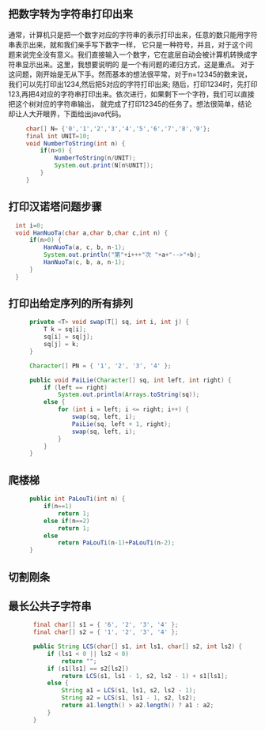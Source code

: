 ## 把数字转为字符串打印出来
   通常，计算机只是把一个数字对应的字符串的表示打印出来，任意的数只能用字符串表示出来，就和我们亲手写下数字一样，
   它只是一种符号，并且，对于这个问题来说完全没有意义。我们直接输入一个数字，它在底层自动会被计算机转换成字符串显示出来。这里，我想要说明的
   是一个有问题的递归方式，这是重点。
   对于这问题，刚开始是无从下手。然而基本的想法很平常，对于n=12345的数来说，我们可以先打印出1234,然后把5对应的字符打印出来;
   随后，打印1234时，先打印123,再把4对应的字符串打印出来。依次进行，如果剩下一个字符，我们可以直接把这个树对应的字符串输出，
   就完成了打印12345的任务了。想法很简单，结论却让人大开眼界，下面给出java代码。
   ```java
        char[] N= {'0','1','2','3','4','5','6','7','8','9'};
        final int UNIT=10;
        void NumberToString(int n) {
            if(n>0) {
                NumberToString(n/UNIT);
                System.out.print(N[n%UNIT]);
            }
        }
   
   ```


## 打印汉诺塔问题步骤

  ```java
    int i=0;
	void HanNuoTa(char a,char b,char c,int n) {
		if(n>0) {
			HanNuoTa(a, c, b, n-1);
			System.out.println("第"+i+++"次 "+a+"-->"+b);
			HanNuoTa(c, b, a, n-1);
		}
	}
  
  ```

## 打印出给定序列的所有排列
  
  ```java
        private <T> void swap(T[] sq, int i, int j) {
            T k = sq[i];
            sq[i] = sq[j];
            sq[j] = k;
        }

        Character[] PN = { '1', '2', '3', '4' };

        public void PaiLie(Character[] sq, int left, int right) {
            if (left == right)
                System.out.println(Arrays.toString(sq));
            else {
                for (int i = left; i <= right; i++) {
                    swap(sq, left, i);
                    PaiLie(sq, left + 1, right);
                    swap(sq, left, i);
                }
            }
        }
  ```

## 爬楼梯
  ```java
        public int PaLouTi(int n) {
            if(n==1)
                return 1;
            else if(n==2)
                return 1;
            else
                return PaLouTi(n-1)+PaLouTi(n-2);
        }
  ```

## 切割刚条


## 最长公共子字符串
 ```java
        final char[] s1 = { '6', '2', '3', '4' };
        final char[] s2 = { '1', '2', '3', '4' };

        public String LCS(char[] s1, int ls1, char[] s2, int ls2) {
            if (ls1 < 0 || ls2 < 0)
                return "";
            if (s1[ls1] == s2[ls2])
                return LCS(s1, ls1 - 1, s2, ls2 - 1) + s1[ls1];
            else {
                String a1 = LCS(s1, ls1, s2, ls2 - 1);
                String a2 = LCS(s1, ls1 - 1, s2, ls2);
                return a1.length() > a2.length() ? a1 : a2;
            }
        }
 ```

